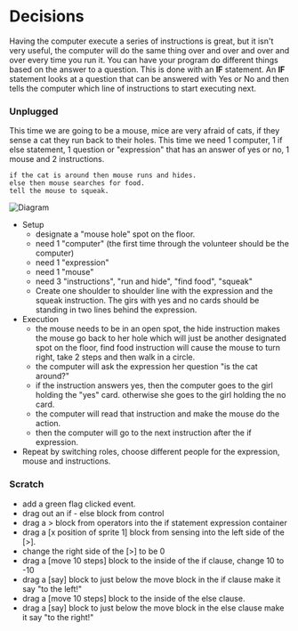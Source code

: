 # Decisions

Having the computer execute a series of instructions is great, but it isn't very useful, the computer will do the same thing over and over and over and over every time you run it.  You can have your program do different things based on the answer to a question.  This is done with an **IF** statement.  An **IF** statement looks at a question that can be answered with Yes or No and then tells the computer which line of instructions to start executing next.

### Unplugged
This time we are going to be a mouse, mice are very afraid of cats, if they sense a cat 
they run back to their holes. This time we need 1 computer, 1 if else statement, 1 question 
or "expression" that has an answer of yes or no, 1 mouse and 2 instructions.

```
if the cat is around then mouse runs and hides.
else then mouse searches for food.
tell the mouse to squeak.
```
![Diagram](https://raw.githubusercontent.com/coderdojoindy/GirlsIncWorkshop2014/master/images/if_else2.png)
+ Setup
  + designate a "mouse hole" spot on the floor. 
  + need 1 "computer" (the first time through the volunteer should be the computer)
  + need 1 "expression"
  + need 1 "mouse"
  + need 3 "instructions", "run and hide", "find food", "squeak"
  + Create one shoulder to shoulder line with the expression and the squeak instruction.
    The girs with yes and no cards should be standing in two lines behind the expression.
+ Execution
  + the mouse needs to be in an open spot, the hide instruction makes the 
    mouse go back to her hole which will just be another designated spot on the floor, find food instruction
    will cause the mouse to turn right, take 2 steps and then walk in a circle.
  + the computer will ask the expression her question "is the cat around?"
  + if the instruction answers yes, then the computer goes to the girl holding the "yes" card. otherwise she goes to the girl holding the no card.
  + the computer will read that instruction and make the mouse do the action.
  + then the computer will go to the next instruction after the if expression.
+ Repeat by switching roles, choose different people for the expression, mouse and instructions.

### Scratch

+ add a green flag clicked event.
+ drag out an if - else block from control
+ drag a > block from operators into the if statement expression container
+ drag a [x position of sprite 1] block from sensing into the left side of the [>].
+ change the right side of the [>] to be 0
+ drag a [move 10 steps] block to the inside of the if clause, change 10 to -10
+ drag a [say] block to just below the move block in the if clause make it say "to the left!"
+ drag a [move 10 steps] block to the inside of the else clause.
+ drag a [say] block to just below the move block in the else clause make it say "to the right!"

